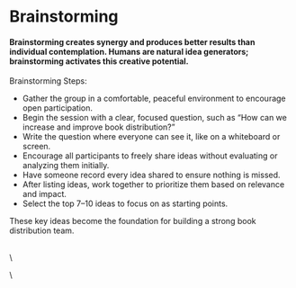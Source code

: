 # Brainstorming

#### Brainstorming creates synergy and produces better results than individual contemplation. Humans are natural idea generators; brainstorming activates this creative potential.

Brainstorming Steps:

* Gather the group in a comfortable, peaceful environment to encourage open participation.
* Begin the session with a clear, focused question, such as “How can we increase and improve book distribution?”
* Write the question where everyone can see it, like on a whiteboard or screen.
* Encourage all participants to freely share ideas without evaluating or analyzing them initially.
* Have someone record every idea shared to ensure nothing is missed.
* After listing ideas, work together to prioritize them based on relevance and impact.
* Select the top 7–10 ideas to focus on as starting points.

These key ideas become the foundation for building a strong book distribution team.

\
\


\
